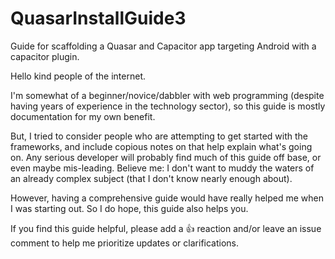 # QuasarInstallGuide3
Guide for scaffolding a Quasar and Capacitor app targeting Android with a capacitor plugin.

Hello kind people of the internet.  

I'm somewhat of a beginner/novice/dabbler with web programming (despite having years of experience in the technology sector), so this guide is mostly documentation for my own benefit.  

But, I tried to consider people who are attempting to get started with the frameworks, and include copious notes on that help explain what's going on. Any serious developer will probably find much of this guide off base, or even maybe mis-leading.  Believe me: I don't want to muddy the waters of an already complex subject (that I don't know nearly enough about). 

However, having a comprehensive guide would have really helped me when I was starting out.  So I do hope, this guide also helps you.

If you find this guide helpful, please add a 👍 reaction and/or leave an issue comment to help me prioritize updates or clarifications.
